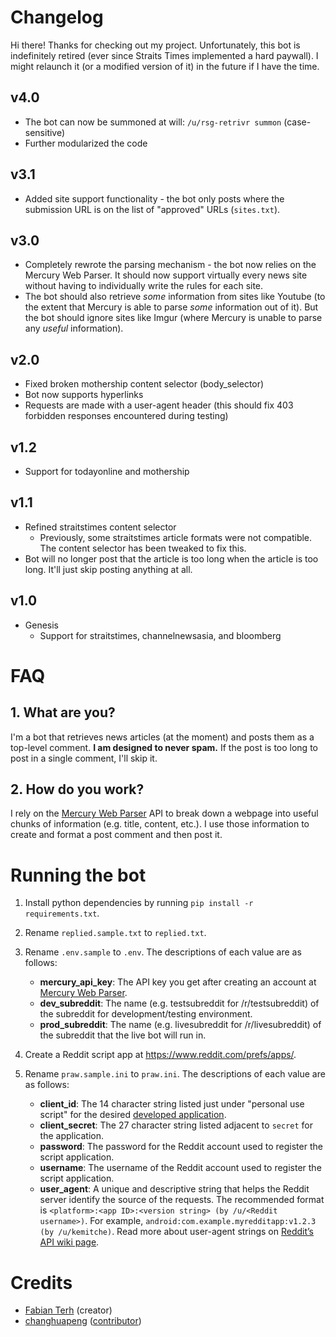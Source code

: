 # Changelog
Hi there! Thanks for checking out my project. Unfortunately, this bot is indefinitely retired (ever since Straits Times implemented a hard paywall). I might relaunch it (or a modified version of it) in the future if I have the time.

## v4.0
* The bot can now be summoned at will: `/u/rsg-retrivr summon` (case-sensitive)
* Further modularized the code
## v3.1
* Added site support functionality - the bot only posts where the submission URL is on the list of "approved" URLs (`sites.txt`).
## v3.0
* Completely rewrote the parsing mechanism - the bot now relies on the Mercury Web Parser. It should now support virtually every news site without having to individually write the rules for each site.
* The bot should also retrieve *some* information from sites like Youtube (to the extent that Mercury is able to parse *some* information out of it). But the bot should ignore sites like Imgur (where Mercury is unable to parse any *useful* information).
## v2.0
* Fixed broken mothership content selector (body_selector)
* Bot now supports hyperlinks
* Requests are made with a user-agent header (this should fix 403 forbidden responses encountered during testing)
## v1.2
* Support for todayonline and mothership
## v1.1
* Refined straitstimes content selector
  * Previously, some straitstimes article formats were not compatible. The content selector has been tweaked to fix this.
* Bot will no longer post that the article is too long when the article is too long. It'll just skip posting anything at all.

## v1.0
* Genesis
  * Support for straitstimes, channelnewsasia, and bloomberg

# FAQ
## 1. What are you?

I'm a bot that retrieves news articles (at the moment) and posts them as a top-level comment. **I am designed to never spam.**
If the post is too long to post in a single comment, I'll skip it.

## 2. How do you work?

I rely on the [Mercury Web Parser](https://mercury.postlight.com/web-parser/) API to break down a webpage into useful chunks of information (e.g. title, content, etc.). I use those information to create and format a post comment and then post it.

# Running the bot
1. Install python dependencies by running `pip install -r requirements.txt`.

2. Rename `replied.sample.txt` to `replied.txt`.

3. Rename `.env.sample` to `.env`. The descriptions of each value are as follows:
    * **mercury_api_key**: The API key you get after creating an account at [Mercury Web Parser](https://mercury.postlight.com/web-parser/).
    * **dev_subreddit**: The name (e.g. testsubreddit for /r/testsubreddit) of the subreddit for development/testing environment.
    * **prod_subreddit**: The name (e.g. livesubreddit for /r/livesubreddit) of the subreddit that the live bot will run in.

4. Create a Reddit script app at https://www.reddit.com/prefs/apps/.

5. Rename `praw.sample.ini` to `praw.ini`. The descriptions of each value are as follows:
    * **client_id**: The 14 character string listed just under "personal use script" for the desired [developed application](https://www.reddit.com/prefs/apps/).
    * **client_secret**: The 27 character string listed adjacent to `secret` for the application.
    * **password**: The password for the Reddit account used to register the script application.
    * **username**: The username of the Reddit account used to register the script application.
    * **user_agent**: A unique and descriptive string that helps the Reddit server identify the source of the requests. The recommended format is `<platform>:<app ID>:<version string> (by /u/<Reddit username>)`. For example, `android:com.example.myredditapp:v1.2.3 (by /u/kemitche)`. Read more about user-agent strings on [Reddit’s API wiki page](https://github.com/reddit/reddit/wiki/API).

# Credits
* [Fabian Terh](https://github.com/fterh) (creator)
* [changhuapeng](https://github.com/changhuapeng) ([contributor](https://github.com/fterh/rsg-retrivr/commit/19c5b9db569d7bd082f3f8577e953b5bec904519))
